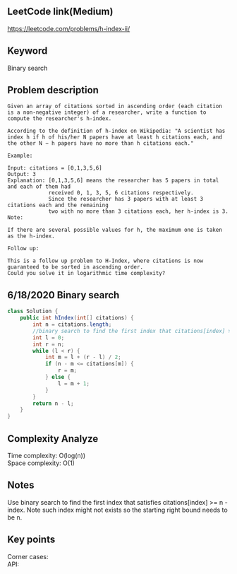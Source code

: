 ## LeetCode link(Medium)
https://leetcode.com/problems/h-index-ii/

## Keyword
Binary search

## Problem description
```
Given an array of citations sorted in ascending order (each citation is a non-negative integer) of a researcher, write a function to compute the researcher's h-index.

According to the definition of h-index on Wikipedia: "A scientist has index h if h of his/her N papers have at least h citations each, and the other N − h papers have no more than h citations each."

Example:

Input: citations = [0,1,3,5,6]
Output: 3 
Explanation: [0,1,3,5,6] means the researcher has 5 papers in total and each of them had 
             received 0, 1, 3, 5, 6 citations respectively. 
             Since the researcher has 3 papers with at least 3 citations each and the remaining 
             two with no more than 3 citations each, her h-index is 3.
Note:

If there are several possible values for h, the maximum one is taken as the h-index.

Follow up:

This is a follow up problem to H-Index, where citations is now guaranteed to be sorted in ascending order.
Could you solve it in logarithmic time complexity?
```
## 6/18/2020 Binary search

```java
class Solution {
    public int hIndex(int[] citations) {
        int n = citations.length;
        //binary search to find the first index that citations[index] >= n - index
        int l = 0;
        int r = n;
        while (l < r) {
            int m = l + (r - l) / 2;
            if (n - m <= citations[m]) {
                r = m;
            } else {
                l = m + 1;
            }
        }
        return n - l;
    }
}
```

## Complexity Analyze
Time complexity: O(log(n))\
Space complexity: O(1)

## Notes
Use binary search to find the first index that satisfies citations[index] >= n - index. Note such index might not exists so the starting right bound needs to be n.

## Key points
Corner cases:\
API:
